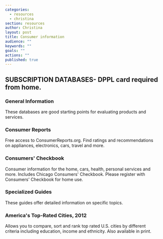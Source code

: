 ```yaml
---
categories: 
  - resources
  - christina
section: resources
author: Christina
layout: post
title: Consumer information
audience: ""
keywords: ""
goals: ""
actions: ""
published: true
---
```


## SUBSCRIPTION DATABASES- DPPL card required from home.

### General Information

These databases are good starting points for evaluating products and services. 

### Consumer Reports

Free access to ConsumerReports.org. Find ratings and recommendations on appliances, electronics, cars, travel and more.

### Consumers' Checkbook

Consumer information for the home, cars, health, personal services and more. Includes Chicago Consumers' Checkbook. 
Please register with Consumers' Checkbook for home use.

### Specialized Guides

These guides offer detailed information on specific topics.

### America's Top-Rated Cities, 2012

Allows you to compare, sort and rank top rated U.S. cities by different criteria including education, income and ethnicity. Also available in print.
 
